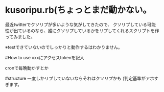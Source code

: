 # kusoripu.rb(ちょっとまだ動かない。
最近twitterでクソリプが多いような気がしてきたので、
クソリプしている可能性が出ているのなら、誰にクソリプしているかをリプしてくれるスクリプトを作ってみました。

※testできていないのでしっかりと動作するはわかりません。

#How to use
xxxにアクセスtokenを記入

cronで毎晩動かすとか

#structure
一度しかリプしていないならそれはクソリプかも
(判定基準がアホすぎます。

